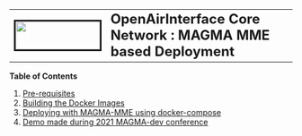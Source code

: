 <table style="border-collapse: collapse; border: none;">
  <tr style="border-collapse: collapse; border: none;">
    <td style="border-collapse: collapse; border: none;">
      <a href="http://www.openairinterface.org/">
         <img src="./images/oai_final_logo.png" alt="" border=3 height=50 width=150>
         </img>
      </a>
    </td>
    <td style="border-collapse: collapse; border: none; vertical-align: center;">
      <b><font size = "5">OpenAirInterface Core Network : MAGMA MME based Deployment</font></b>
    </td>
  </tr>
</table>

**Table of Contents**

1.  [Pre-requisites](./DEPLOY_PRE_REQUESITES_MAGMA.md)
2.  [Building the Docker Images](./BUILD_IMAGES_MAGMA_MME.md)
3.  [Deploying with MAGMA-MME using docker-compose](../docker-compose/magma-mme-demo/README.md)
4.  [Demo made during 2021 MAGMA-dev conference](./NSA_SUPPORT_OAI_RAN.md)
